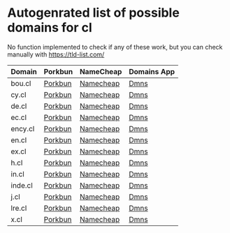 # Autogenrated list of possible domains for cl

No function implemented to check if any of these work, but you can check manually with https://tld-list.com/

| Domain | Porkbun | NameCheap | Domains App |
|---|---|---|---|
| bou.cl | [Porkbun](https://porkbun.com/checkout/search?prb=e814663da1&tlds=&idnLanguage=&search=search&q=bou.cl) | [Namecheap](https://www.namecheap.com/domains/registration/results/?domain=bou.cl) | [Dmns](https://dmns.app/domains?q=bou.cl) |
| cy.cl | [Porkbun](https://porkbun.com/checkout/search?prb=e814663da1&tlds=&idnLanguage=&search=search&q=cy.cl) | [Namecheap](https://www.namecheap.com/domains/registration/results/?domain=cy.cl) | [Dmns](https://dmns.app/domains?q=cy.cl) |
| de.cl | [Porkbun](https://porkbun.com/checkout/search?prb=e814663da1&tlds=&idnLanguage=&search=search&q=de.cl) | [Namecheap](https://www.namecheap.com/domains/registration/results/?domain=de.cl) | [Dmns](https://dmns.app/domains?q=de.cl) |
| ec.cl | [Porkbun](https://porkbun.com/checkout/search?prb=e814663da1&tlds=&idnLanguage=&search=search&q=ec.cl) | [Namecheap](https://www.namecheap.com/domains/registration/results/?domain=ec.cl) | [Dmns](https://dmns.app/domains?q=ec.cl) |
| ency.cl | [Porkbun](https://porkbun.com/checkout/search?prb=e814663da1&tlds=&idnLanguage=&search=search&q=ency.cl) | [Namecheap](https://www.namecheap.com/domains/registration/results/?domain=ency.cl) | [Dmns](https://dmns.app/domains?q=ency.cl) |
| en.cl | [Porkbun](https://porkbun.com/checkout/search?prb=e814663da1&tlds=&idnLanguage=&search=search&q=en.cl) | [Namecheap](https://www.namecheap.com/domains/registration/results/?domain=en.cl) | [Dmns](https://dmns.app/domains?q=en.cl) |
| ex.cl | [Porkbun](https://porkbun.com/checkout/search?prb=e814663da1&tlds=&idnLanguage=&search=search&q=ex.cl) | [Namecheap](https://www.namecheap.com/domains/registration/results/?domain=ex.cl) | [Dmns](https://dmns.app/domains?q=ex.cl) |
| h.cl | [Porkbun](https://porkbun.com/checkout/search?prb=e814663da1&tlds=&idnLanguage=&search=search&q=h.cl) | [Namecheap](https://www.namecheap.com/domains/registration/results/?domain=h.cl) | [Dmns](https://dmns.app/domains?q=h.cl) |
| in.cl | [Porkbun](https://porkbun.com/checkout/search?prb=e814663da1&tlds=&idnLanguage=&search=search&q=in.cl) | [Namecheap](https://www.namecheap.com/domains/registration/results/?domain=in.cl) | [Dmns](https://dmns.app/domains?q=in.cl) |
| inde.cl | [Porkbun](https://porkbun.com/checkout/search?prb=e814663da1&tlds=&idnLanguage=&search=search&q=inde.cl) | [Namecheap](https://www.namecheap.com/domains/registration/results/?domain=inde.cl) | [Dmns](https://dmns.app/domains?q=inde.cl) |
| j.cl | [Porkbun](https://porkbun.com/checkout/search?prb=e814663da1&tlds=&idnLanguage=&search=search&q=j.cl) | [Namecheap](https://www.namecheap.com/domains/registration/results/?domain=j.cl) | [Dmns](https://dmns.app/domains?q=j.cl) |
| lre.cl | [Porkbun](https://porkbun.com/checkout/search?prb=e814663da1&tlds=&idnLanguage=&search=search&q=lre.cl) | [Namecheap](https://www.namecheap.com/domains/registration/results/?domain=lre.cl) | [Dmns](https://dmns.app/domains?q=lre.cl) |
| x.cl | [Porkbun](https://porkbun.com/checkout/search?prb=e814663da1&tlds=&idnLanguage=&search=search&q=x.cl) | [Namecheap](https://www.namecheap.com/domains/registration/results/?domain=x.cl) | [Dmns](https://dmns.app/domains?q=x.cl) |
